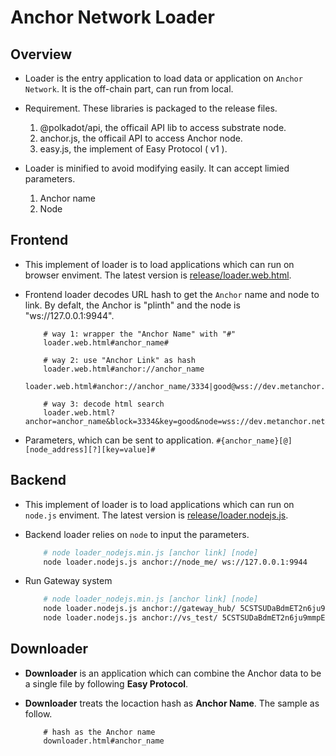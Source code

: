 # Anchor Network Loader

## Overview

- Loader is the entry application to load data or application on `Anchor Network`. It is the off-chain part, can run from local.

- Requirement. These libraries is packaged to the release files.

    1. @polkadot/api, the officail API lib to access substrate node.
    2. anchor.js, the officail API to access Anchor node.
    3. easy.js, the implement of Easy Protocol ( v1 ).

- Loader is minified to avoid modifying easily. It can accept limied parameters.

    1. Anchor name
    2. Node

## Frontend

- This implement of loader is to load applications which can run on browser enviment. The latest version is [release/loader.web.html](release/loader.web.html).

- Frontend loader decodes URL hash to get the `Anchor` name and node to link. By defalt, the Anchor is "plinth" and the node is "ws://127.0.0.1:9944".

    ```SHELL
        # way 1: wrapper the "Anchor Name" with "#"
        loader.web.html#anchor_name#

        # way 2: use "Anchor Link" as hash
        loader.web.html#anchor://anchor_name
        loader.web.html#anchor://anchor_name/3334|good@wss://dev.metanchor.net

        # way 3: decode html search
        loader.web.html?anchor=anchor_name&block=3334&key=good&node=wss://dev.metanchor.net&network=anchor
    ```

- Parameters, which can be sent to application. `#{anchor_name}[@][node_address][?][key=value]#`

## Backend

- This implement of loader is to load applications which can run on `node.js` enviment. The latest version is [release/loader.nodejs.js](release/loader.nodejs.js).

- Backend loader relies on `node` to input the parameters.

    ```BASH
        # node loader_nodejs.min.js [anchor link] [node]
        node loader.nodejs.js anchor://node_me/ ws://127.0.0.1:9944
    ```

- Run Gateway system

    ```BASH
        # node loader_nodejs.min.js [anchor link] [node]
        node loader.nodejs.js anchor://gateway_hub/ 5CSTSUDaBdmET2n6ju9mmpEKwFVqaFtmB8YdB23GMYCJSgmw 8001
        node loader.nodejs.js anchor://vs_test/ 5CSTSUDaBdmET2n6ju9mmpEKwFVqaFtmB8YdB23GMYCJSgmw 4405
    ```

## Downloader

- **Downloader** is an application which can combine the Anchor data to be a single file by following **Easy Protocol**.

- **Downloader** treats the locaction hash as **Anchor Name**. The sample as follow.

    ```Shell
        # hash as the Anchor name
        downloader.html#anchor_name
    ```